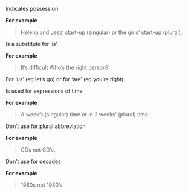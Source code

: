 
Indicates possession

**For example**

> Helena and Jess’ start-up (singular) or the girls’ start-up (plural).

Is a substitute for ‘is’

**For example**

> It’s difficult
> Who’s the right person?

For ‘us’ (eg let’s go) or for ‘are’ (eg you’re right)

Is used for expressions of time

**For example**

> A week’s (singular) time or in 2 weeks’ (plural) time.

Don’t use for plural abbreviation

**For example**

> CDs not CD’s.

Don’t use for decades

**For example**

> 1980s not 1980’s.